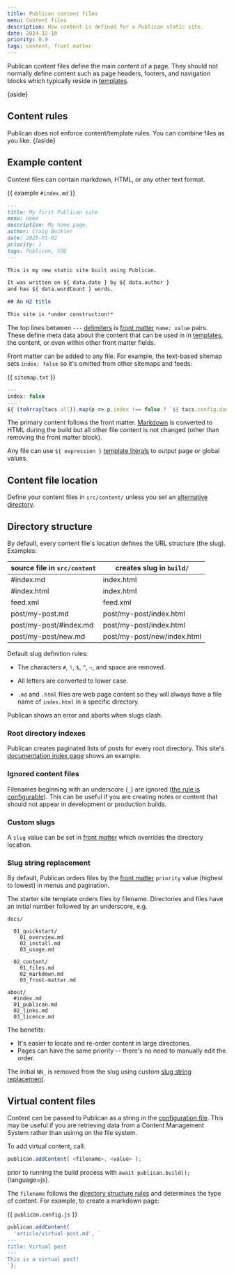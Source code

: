 ```yaml
---
title: Publican content files
menu: Content files
description: How content is defined for a Publican static site.
date: 2024-12-10
priority: 0.9
tags: content, front matter
---
```


Publican content files define the main content of a page. They should not normally define content such as page headers, footers, and navigation blocks which typically reside in [templates](--ROOT--docs/templates/files/).

{aside}
## Content rules

Publican does not enforce content/template rules. You can combine files as you like.
{/aside}


## Example content

Content files can contain markdown, HTML, or any other text format.

{{ example `#index.md` }}
```md
---
title: My first Publican site
menu: Home
description: My home page.
author: Craig Buckler
date: 2025-01-02
priority: 1
tags: Publican, SSG
---

This is my new static site built using Publican.

It was written on ${ data.date } by ${ data.author }
and has ${ data.wordCount } words.

## An H2 title

This site is *under construction!*
```

The top lines between `---` [delimiters](--ROOT--docs/configuration/options/) is [front matter](--ROOT--docs/content/front-matter/) `name: value` pairs. These define meta data about the content that can be used in in [templates](--ROOT--docs/templates/files/), the content, or even within other front matter fields.

Front matter can be added to any file. For example, the text-based sitemap sets `index: false` so it's omitted from other sitemaps and feeds:

{{ `sitemap.txt` }}
```js
---
index: false
---
${ (toArray(tacs.all)).map(p => p.index !== false ? `${ tacs.config.domain }${ p.link }\n` : '').join('') }
```

The primary content follows the front matter. [Markdown](--ROOT--docs/content/markdown/) is converted to HTML during the build but all other file content is not changed (other than removing the front matter block).

Any file can use `${ expression }` [template literals](--ROOT--docs/templates/template-literals/) to output page or global values.


## Content file location

Define your content files in `src/content/` unless you set an [alternative directory](--ROOT--docs/configuration/options/#directories).


## Directory structure

By default, every content file's location defines the URL structure (the slug). Examples:

|source file in `src/content`|creates slug in `build/`|
|-|-|
|\#index.md|index.html|
|\#index.html|index.html|
|feed.xml|feed.xml|
|post/my-post.md|post/my-post/index.html|
|post/my-post/\#index.md|post/my-post/index.html|
|post/my-post/new.md|post/my-post/new/index.html|

Default slug definition rules:

* The characters `#`, `!`, `$`, `^`, `~`, and space are removed.

* All letters are converted to lower case.

* `.md` and `.html` files are web page content so they will always have a file name of `index.html` in a specific directory.

Publican shows an error and aborts when slugs clash.


### Root directory indexes

Publican creates paginated lists of posts for every root directory. This site's [documentation index page](--ROOT--docs/) shows an example.


### Ignored content files

Filenames beginning with an underscore (`_`) are ignored ([the rule is configurable](--ROOT--docs/configuration/options/#ignored-content-files)). This can be useful if you are creating notes or content that should not appear in development or production builds.


### Custom slugs

A `slug` value can be set in [front matter](--ROOT--docs/content/front-matter/) which overrides the directory location.


### Slug string replacement

By default, Publican orders files by the [front matter](--ROOT--docs/content/front-matter/) `priority` value (highest to lowest) in menus and pagination.

The starter site template orders files by filename. Directories and files have an initial number followed by an underscore, e.g.

```
docs/

  01_quickstart/
    01_overview.md
    02_install.md
    03_usage.md

  02_content/
    01_files.md
    02_markdown.md
    03_front-matter.md

about/
  #index.md
  01_publican.md
  02_links.md
  03_licence.md
```

The benefits:

* It's easier to locate and re-order content in large directories.
* Pages can have the same priority -- there's no need to manually edit the order.

The initial `NN_` is removed from the slug using custom [slug string replacement](--ROOT--docs/configuration/options/#slug-string-replacement).


## Virtual content files

Content can be passed to Publican as a string in the [configuration file](--ROOT--docs/configuration/file/). This may be useful if you are retrieving data from a Content Management System rather than usinng on the file system.

To add virtual content, call:

```js
publican.addContent( <filename>, <value> );
```

prior to running the build process with `await publican.build();`{language=js}.

The `filename` follows the [directory structure rules](#directory-structure) and determines the type of content. For example, to create a markdown page:

{{ `publican.config.js` }}
```js
publican.addContent(
  'article/virtual-post.md', `
---
title: Virtual post
---
This is a virtual post!
`);
```
